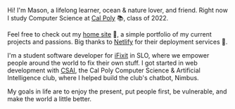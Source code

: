 Hi! I'm Mason, a lifelong learner, ocean & nature lover, and friend. Right now I study Computer Science at [Cal Poly](https://www.calpoly.edu/) 📚, class of 2022.

Feel free to check out my [home site](https://masonmcelvain.dev/) 🌴, a simple portfolio of my current projects and passions. Big thanks to [Netlify](https://www.netlify.com/) for their deployment services 🎉.

I'm a student software developer for [iFixit](https://github.com/ifixit) in SLO, where we empower people around the world to fix their own stuff. I got started in web development with [CSAI](https://www.calpolycsai.com/), the Cal Poly Computer Science & Artificial Intelligence club, where I helped build the club's chatbot, Nimbus.

My goals in life are to enjoy the present, put people first, be vulnerable, and make the world a little better.

